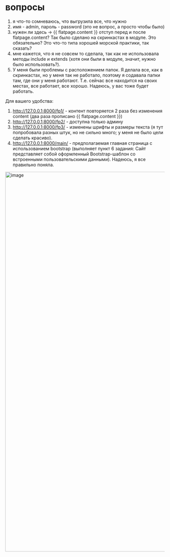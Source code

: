 # вопросы
1) я что-то сомневаюсь, что выгрузила все, что нужно
2) имя - admin, пароль - password (это не вопрос, а просто чтобы было)
3) нужен ли здесь -> {{ flatpage.content }} отступ перед и после flatpage.content? Так было сделано на скринкастах в модуле. Это обязательно? Это что-то типа хорошей морской практики, так сказать?
4) мне кажется, что я не совсем то сделала, так как не использовала методы include и extends (хотя они были в модуле, значит, нужно было использовать?).
5) У меня были проблемы с расположением папок. Я делала все, как в скринкастах, но у меня так не работало, поэтому я содавала папки там, где они у меня работают. Т.е. сейчас все находится на своих местах, все работает, все хорошо. Надеюсь, у вас тоже будет работать. 


Для вашего удобства:
1) http://127.0.0.1:8000/fp1/ - контент повторяется 2 раза без изменения content (два раза прописано {{ flatpage.content }}) 
2) http://127.0.0.1:8000/fp2/ - доступна только админу 
3) http://127.0.0.1:8000/fp3/ - изменены шрифты и размеры текста (я тут попробовала разных штук, но не сильно много; у меня не было цели сделать красиво).
4) http://127.0.0.1:8000/main/ - предполагаемая главная страница с использованием bootstrap (выполняет пункт 6 задания: Сайт представляет собой оформленный Bootstrap-шаблон со встроенными пользовательскими данными). Надеюсь, я все правильно поняла. 

<img width="1200" alt="image" src="https://user-images.githubusercontent.com/115484055/206568167-fafdb60f-f531-459a-a914-0b5b78a7eabb.png">
